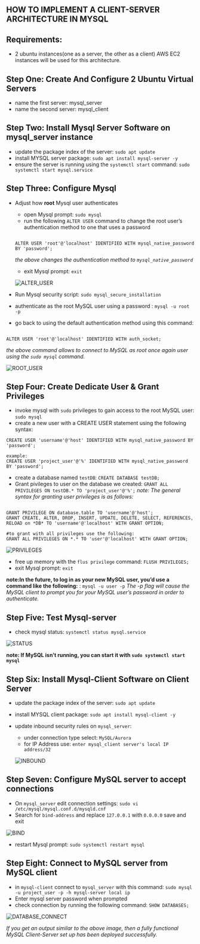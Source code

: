 ## HOW TO IMPLEMENT A CLIENT-SERVER ARCHITECTURE IN MYSQL
## Requirements:
- 2 ubuntu instances(one as a server, the other as a client)
AWS EC2 instances will be used for this architecture.

## Step One: Create And Configure 2 Ubuntu Virtual Servers
- name the first server: mysql_server
- name the second server: mysql_client

## Step Two: Install Mysql Server Software on mysql_server instance
- update the package index of the server: `sudo apt update`
- install MYSQL server package: `sudo apt install mysql-server -y`
- ensure the server is running using the `systemctl start` command: `sudo systemctl start mysql.service`

## Step Three: Configure Mysql
- Adjust how **root** Mysql user authenticates
   - open Mysql prompt: `sudo mysql`
   - run the following `ALTER USER` command to change the root user’s authentication method to one that uses a password
   ```
   
   ALTER USER 'root'@'localhost' IDENTIFIED WITH mysql_native_password BY 'password';
   
   ```
   *the above changes the authentication method to `mysql_native_password`*
   
   - exit Mysql prompt: `exit`
   
   ![ALTER_USER](https://user-images.githubusercontent.com/92983658/180238039-665016a1-1e42-411d-8451-90cb69a437b9.png)
   
- Run Mysql security script: `sudo mysql_secure_installation`
- authenticate as the root MySQL user using a password : `mysql -u root -p`
- go back to using the default authentication method using this command:
 ```
 
 ALTER USER 'root'@'localhost' IDENTIFIED WITH auth_socket;
 
 ```
 *the above command allows to connect to MySQL as root once again user using the `sudo mysql` command.*
 
 
 ![ROOT_USER](https://user-images.githubusercontent.com/92983658/180242415-270afcef-9809-4d4f-9d8b-4724059c4e63.png)
 
 
## Step Four: Create Dedicate User & Grant Privileges

- invoke mysql with `sudo` privileges to gain access to the root MySQL user: `sudo mysql`
- create a new user with a CREATE USER statement using the following syntax:
```
CREATE USER 'username'@'host' IDENTIFIED WITH mysql_native_password BY 'password';

example:
CREATE USER 'project_user'@'%' IDENTIFIED WITH mysql_native_password BY 'password';

```

- create a database named `testDB`: `CREATE DATABASE testDB;`
- Grant pivileges to user on the database we created: `GRANT ALL PRIVILEGES ON testDB.* TO 'project_user'@'%';`
*note: The general syntax for granting user privileges is as follows:*
```

GRANT PRIVILEGE ON database.table TO 'username'@'host';
GRANT CREATE, ALTER, DROP, INSERT, UPDATE, DELETE, SELECT, REFERENCES, RELOAD on *DB* TO 'username'@'localhost' WITH GRANT OPTION;

#to grant with all privileges use the following:
GRANT ALL PRIVILEGES ON *.* TO 'user'@'localhost' WITH GRANT OPTION;

```

![PRIVILEGES](https://user-images.githubusercontent.com/92983658/180245714-244253ca-9eb3-46e0-b08b-eb7af461754c.png)

- free up memory with the `flus privilege` command: `FLUSH PRIVILEGES;`
- exit Mysql prompt: `exit`

**note:In the future, to log in as your new MySQL user, you’d use a command like the following:** : `mysql -u user -p`
*The -p flag will cause the MySQL client to prompt you for your MySQL user’s password in order to authenticate.*

## Step Five: Test Mysql-server
- check mysql status: `systemctl status mysql.service`

![STATUS](https://user-images.githubusercontent.com/92983658/180248102-5108294d-46b6-425e-b921-38dd13261972.png)

**note: If MySQL isn’t running, you can start it with `sudo systemctl start mysql`**

## Step Six: Install Mysql-Client Software on Client Server
- update the package index of the server: `sudo apt update`
- install MYSQL client package: `sudo apt install mysql-client -y`
- update inbound security rules on `mysql_server`:
  - under connection type select: `MySQL/Aurora`
  - for IP Address use: `enter mysql_client server's local IP address/32`
  
  ![INBOUND](https://user-images.githubusercontent.com/92983658/180257573-d83e8b0a-a7ea-436f-bb4f-60440eedfb98.png)


## Step Seven: Configure MySQL server to accept connections
- On `mysql_server` edit connection settings: `sudo vi /etc/mysql/mysql.conf.d/mysqld.cnf`
- Search for `bind-address` and replace `127.0.0.1` with `0.0.0.0` save and exit

![BIND](https://user-images.githubusercontent.com/92983658/180254888-034d6d99-02d0-420c-89d9-880694cbd889.png)

- restart Mysql prompt: `sudo systemctl restart mysql`


## Step Eight: Connect to MySQL server from MySQL client

- in `mysql-client` connect to `mysql_server` with this command: `sudo mysql -u project_user -p -h mysql-server local ip`
- Enter mysql server password when prompted
- check connection by running the following command: `SHOW DATABASES;`

![DATABASE_CONNECT](https://user-images.githubusercontent.com/92983658/180263064-bb0a6ae6-9236-4390-8a2a-24340b05897d.png)

*If you get an output similar to the above image, then a fully functional MySQL Client-Server set up has been deployed successfully.*



